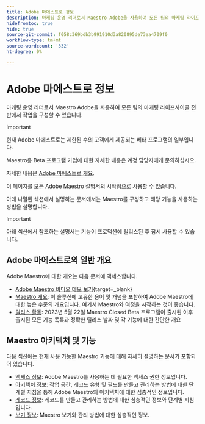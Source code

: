 ```yaml
---
title: Adobe 마에스트로 정보
description: 마케팅 운영 리더로서 Maestro Adobe을 사용하여 모든 팀의 마케팅 라이프사이클 전반에서 작업을 구성할 수 있습니다. 이 섹션의 문서에서는 Maestro를 구성하는 방법 및 캠페인 관리 작업의 일부로 Maestro의 기능을 사용하는 방법을 설명합니다.
hidefromtoc: true
hide: true
source-git-commit: f058c369bdb3b991910d3a820895de73ea4709f0
workflow-type: tm+mt
source-wordcount: '332'
ht-degree: 0%

---
```



# Adobe 마에스트로 정보

<!--
title: Adobe Maestro 
description: As a marketing operations leader, you can use Adobe Maestro to organize work across the marketing lifecycle for all your teams. The articles in this section describe how you can configure Maestro and how you can start using its capabilities as part of your campaign management operations. 
hidefromtoc: yes
author: Alina
feature: Work Management
role: User, Admin
hide: yes
-->

<!--udpate the metadata with real information when making this avilable in TOC and in the left nav-->

<!--remove the video at open beta or before-->

마케팅 운영 리더로서 Maestro Adobe을 사용하여 모든 팀의 마케팅 라이프사이클 전반에서 작업을 구성할 수 있습니다.

>[!IMPORTANT]
>
>현재 Adobe 마에스트로는 제한된 수의 고객에게 제공되는 베타 프로그램의 일부입니다.
>
>Maestro용 Beta 프로그램 가입에 대한 자세한 내용은 계정 담당자에게 문의하십시오.
>
>자세한 내용은 [Adobe 마에스트로 개요](../maestro/maestro-overview.md).

이 페이지를 모든 Adobe Maestro 설명서의 시작점으로 사용할 수 있습니다.

아래 나열된 섹션에서 설명하는 문서에서는 Maestro를 구성하고 해당 기능을 사용하는 방법을 설명합니다.

>[!IMPORTANT]
>
>아래 섹션에서 참조하는 설명서는 기능이 프로덕션에 릴리스된 후 잠시 사용할 수 있습니다.

## Adobe 마에스트로의 일반 개요

Adobe Maestro에 대한 개요는 다음 문서에 액세스합니다.

<!--update the video when we have something better, especially after Open Beta - remove it-->

* [Adobe Maestro 비디오 데모 보기](https://video.tv.adobe.com/v/3424253/){target=_blank}
* [Maestro 개요](maestro-overview.md): 이 솔루션에 고유한 용어 및 개념을 포함하여 Adobe Maestro에 대한 높은 수준의 개요입니다. 여기서 Maestro와 여정을 시작하는 것이 좋습니다.
* [릴리스 활동](../maestro/release-activity.md): 2023년 5월 22일 Maestro Closed Beta 프로그램이 출시된 이후 출시된 모든 기능 목록과 정확한 릴리스 날짜 및 각 기능에 대한 간단한 개요

## Maestro 아키텍처 및 기능

다음 섹션에는 현재 사용 가능한 Maestro 기능에 대해 자세히 설명하는 문서가 포함되어 있습니다.

* [액세스 정보](../maestro/access/access-information.md): Adobe Maestro를 사용하는 데 필요한 액세스 권한 정보입니다.
* [아키텍처 정보](../maestro/architecture-and-fields/architecture-and-fields-information.md): 작업 공간, 레코드 유형 및 필드를 만들고 관리하는 방법에 대한 단계별 지침을 통해 Adobe Maestro의 아키텍처에 대한 심층적인 정보입니다.
* [레코드 정보](../maestro/records/records-information.md): 레코드를 만들고 관리하는 방법에 대한 심층적인 정보와 단계별 지침입니다.
* [보기 정보](../maestro/views/views-information.md): Maestro 보기와 관리 방법에 대한 심층적인 정보.

